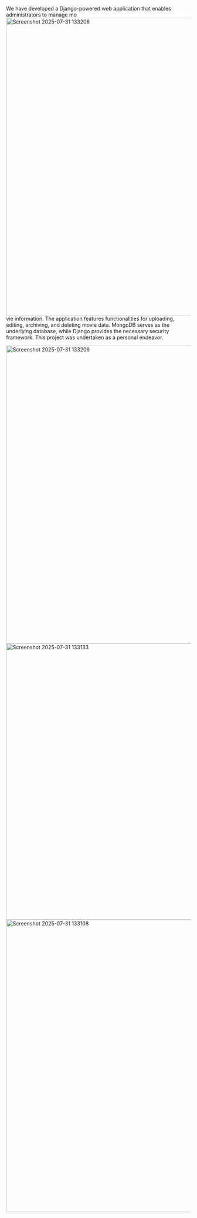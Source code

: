 We have developed a Django-powered web application that enables administrators to manage mo<img width="1847" height="809" alt="Screenshot 2025-07-31 133206" src="https://github.com/user-attachments/assets/cd1502db-fcdc-4e30-8450-d0671abde42e" />
vie information. The application features functionalities for uploading, editing, archiving, and deleting movie data. MongoDB serves as the underlying database, while Django provides the necessary security framework. This project was undertaken as a personal endeavor.

<img width="1847" height="809" alt="Screenshot 2025-07-31 133206" src="https://github.com/user-attachments/assets/ceac8c72-3a68-4ee3-9f11-d43d0d3a11cc" />

<img width="1347" height="751" alt="Screenshot 2025-07-31 133133" src="https://github.com/user-attachments/assets/0e9bc2c5-344d-422a-943d-a27b34d413c1" />

<img width="1747" height="795" alt="Screenshot 2025-07-31 133108" src="https://github.com/user-attachments/assets/d9ca08c4-cbeb-485b-8385-1495ebeb9a17" />

